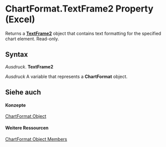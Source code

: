 
# ChartFormat.TextFrame2 Property (Excel)

Returns a  **[TextFrame2](66ba23e5-9b15-b954-a1db-1bd19b4eb90d.md)** object that contains text formatting for the specified chart element. Read-only.


## Syntax

 _Ausdruck_. **TextFrame2**

 _Ausdruck_ A variable that represents a **ChartFormat** object.


## Siehe auch


#### Konzepte


[ChartFormat Object](edac71b7-ed38-6658-2cbf-6493dc1ad3ed.md)
#### Weitere Ressourcen


[ChartFormat Object Members](http://msdn.microsoft.com/library/d06de08a-72d0-46d3-e06a-86e432a9a334%28Office.15%29.aspx)